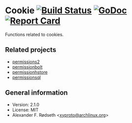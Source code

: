 # Cookie [![Build Status](https://travis-ci.org/xyproto/cookie.svg?branch=master)](https://travis-ci.org/xyproto/cookie) [![GoDoc](https://godoc.org/github.com/xyproto/cookie?status.svg)](http://godoc.org/github.com/xyproto/cookie) [![Report Card](https://img.shields.io/badge/go_report-A+-brightgreen.svg?style=flat)](http://goreportcard.com/report/xyproto/cookie)

Functions related to cookies.

Related projects
----------------

* [permissions2](https://github.com/xyproto/permissions2)
* [permissionbolt](https://github.com/xyproto/permissionbolt)
* [permissionhstore](https://github.com/xyproto/permissionhstore)
* [permissionsql](https://github.com/xyproto/permissionsql)

General information
-------------------

* Version: 2.1.0
* License: MIT
* Alexander F. Rødseth &lt;xyproto@archlinux.org&gt;

